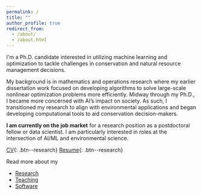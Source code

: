 ```yaml
---
permalink: /
title: ""
author_profile: true
redirect_from: 
  - /about/
  - /about.html
---
```




I'm a Ph.D. candidate interested in utilizing machine learning and optimization to tackle challenges in conservation and natural resource management decisions. 

My background is in mathematics and operations research where my earlier dissertation work focused on developing algorithms to solve large-scale nonlinear optimization problems more efficiently.
Midway through my Ph.D., I became more concerned with AI’s impact on society. As such, I transitioned my research to align with environmental applications and began developing computational tools to aid conservation decision-makers. 



**I am currently on the job market** for a research position as a postdoctoral fellow or data scientist. I am particularly interested in roles at the intersection of AI/ML and environmental science. 




<a href="/files/ckbuhler_cv.pdf" target="_blank">CV</a>{: .btn--research}
<a href="/files/ckbuhler_resume.pdf" target="_blank">Resume</a>{: .btn--research}


Read more about my 

- <a href="https://cassiebuhler.github.io/research/" target="_blank" rel="noopener noreferrer">Research</a>
- <a href="https://cassiebuhler.github.io/teaching/" target="_blank" rel="noopener noreferrer">Teaching</a>
- <a href="https://cassiebuhler.github.io/software/" target="_blank" rel="noopener noreferrer">Software</a>

